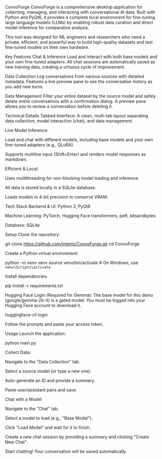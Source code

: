 ConvoForge
ConvoForge is a comprehensive desktop application for collecting, managing, and interacting with conversational AI data. Built with Python and PyQt6, it provides a complete local environment for fine-tuning large language models (LLMs) by enabling robust data curation and direct model inference for comparative analysis.

This tool was designed for ML engineers and researchers who need a private, efficient, and powerful way to build high-quality datasets and test fine-tuned models on their own hardware.

Key Features
Chat & Inference
Load and interact with both base models and your own fine-tuned adapters. All chat sessions are automatically saved as new training data, creating a virtuous cycle of improvement.

Data Collection
Log conversations from various sources with detailed metadata. Features a live preview pane to see the conversation history as you add new turns.

Data Management
Filter your entire dataset by the source model and safely delete entire conversations with a confirmation dialog. A preview pane allows you to review a conversation before deleting it.

Technical Details
Tabbed Interface: A clean, multi-tab layout separating data collection, model interaction (chat), and data management.

Live Model Inference:

Load and chat with different models, including base models and your own fine-tuned adapters (e.g., QLoRA).

Supports multiline input (Shift+Enter) and renders model responses as markdown.

Efficient & Local:

Uses multithreading for non-blocking model loading and inference.

All data is stored locally in a SQLite database.

Loads models in 4-bit precision to conserve VRAM.

Tech Stack
Backend & UI: Python 3, PyQt6

Machine Learning: PyTorch, Hugging Face transformers, peft, bitsandbytes

Database: SQLite

Setup
Clone the repository:

git clone https://github.com/jnlentz/ConvoForge.git
cd ConvoForge


Create a Python virtual environment:

python -m venv venv
source venv/bin/activate  # On Windows, use `venv\Scripts\activate`


Install dependencies:

pip install -r requirements.txt


Hugging Face Login (Required for Gemma):
The base model for this demo (google/gemma-2b-it) is a gated model. You must be logged into your Hugging Face account to download it.

huggingface-cli login


Follow the prompts and paste your access token.

Usage
Launch the application:

python main.py


Collect Data:

Navigate to the "Data Collection" tab.

Select a source model (or type a new one).

Auto-generate an ID and provide a summary.

Paste user/assistant pairs and save.

Chat with a Model:

Navigate to the "Chat" tab.

Select a model to load (e.g., "Base Model").

Click "Load Model" and wait for it to finish.

Create a new chat session by providing a summary and clicking "Create New Chat".

Start chatting! Your conversation will be saved automatically.